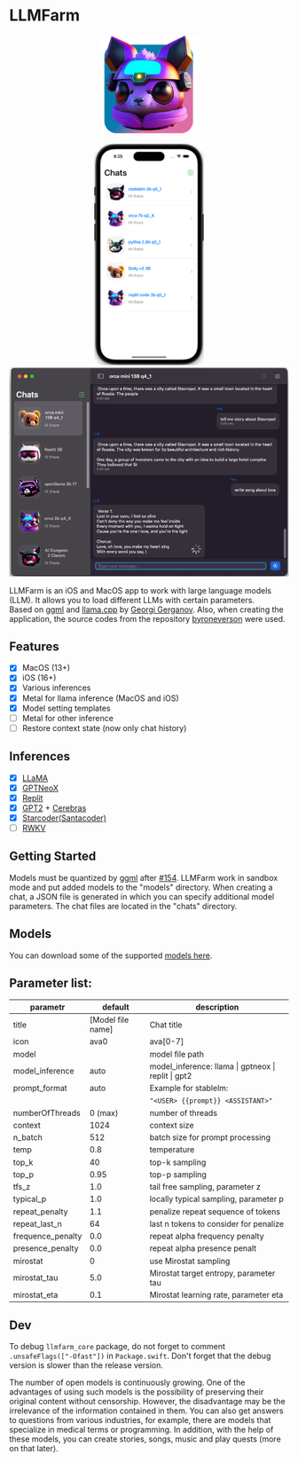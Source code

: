 # LLMFarm

<p align="center">
  <img width="178px" alt="Icon" src="dist/LLMFarm0.1.2_256.png">
</p>

<p align="center">
  <img alt="Icon" height="400px"  src="dist/screen1.png">
  <img alt="Icon" width="535px"  src="dist/screen2.png">
</p>

LLMFarm is an iOS and MacOS app to work with large language models (LLM). It allows you to load different LLMs with certain parameters.<br>
Based on [ggml](https://github.com/ggerganov/ggml) and [llama.cpp](https://github.com/ggerganov/llama.cpp) by [Georgi Gerganov](https://github.com/ggerganov).
Also, when creating the application, the source codes from the repository [byroneverson](https://github.com/byroneverson/Mia) were used.

## Features

- [x] MacOS (13+)
- [x] iOS (16+)
- [x] Various inferences
- [x] Metal for llama inference (MacOS and iOS)
- [x] Model setting templates
- [ ] Metal for other inference
- [ ] Restore context state (now only chat history) 

## Inferences

- [x] [LLaMA](https://arxiv.org/abs/2302.13971)
- [x] [GPTNeoX](https://huggingface.co/docs/transformers/model_doc/gpt_neox)
- [x] [Replit](https://huggingface.co/replit/replit-code-v1-3b)
- [x] [GPT2](https://huggingface.co/docs/transformers/model_doc/gpt2) + [Cerebras](https://arxiv.org/abs/2304.03208)
- [x] [Starcoder(Santacoder)](https://huggingface.co/bigcode/santacoder)
- [ ] [RWKV](https://huggingface.co/docs/transformers/model_doc/rwkv)

## Getting Started

Models must be quantized by [ggml](https://github.com/ggerganov/ggml) after [#154](https://github.com/ggerganov/ggml/pull/154).
LLMFarm work in sandbox mode and put added models to the "models" directory. 
When creating a chat, a JSON file is generated in which you can specify additional model parameters. The chat files are located in the "chats" directory.

## Models
You can download some of the supported [models here](/models.md).

## Parameter list:

| parametr          | default           | description                                         |
|-------------------|-------------------|-----------------------------------------------------|
| title             | [Model file name] | Chat title                                          |
| icon              | ava0              | ava[0-7]                                            |
| model             |                   | model file path                                     |
| model_inference   | auto              | model_inference: llama \| gptneox \| replit \| gpt2 |
| prompt_format     | auto              | Example for stablelm:                               |
|                   |                   | `"<USER> {{prompt}} <ASSISTANT>"`                   |
| numberOfThreads   | 0 (max)           | number of threads                                   |
| context           | 1024              | context size                                        |
| n_batch           | 512               | batch size for prompt processing                    |
| temp              | 0.8               | temperature                                         |
| top_k             | 40                | top-k sampling                                      |
| top_p             | 0.95              | top-p sampling                                      |
| tfs_z             | 1.0               | tail free sampling, parameter z                     |
| typical_p         | 1.0               | locally typical sampling, parameter p               |
| repeat_penalty    | 1.1               | penalize repeat sequence of tokens                  |
| repeat_last_n     | 64                | last n tokens to consider for penalize              |
| frequence_penalty | 0.0               | repeat alpha frequency penalty                      |
| presence_penalty  | 0.0               | repeat alpha presence penalt                        |
| mirostat          | 0                 | use Mirostat sampling                               |
| mirostat_tau      | 5.0               | Mirostat target entropy, parameter tau              |
| mirostat_eta      | 0.1               | Mirostat learning rate, parameter eta               |


## Dev
To debug `llmfarm_core` package, do not forget to comment `.unsafeFlags(["-Ofast"])` in `Package.swift`.
Don't forget that the debug version is slower than the release version.

The number of open models is continuously growing. One of the advantages of using such models is the possibility of preserving their original content without censorship. However, the disadvantage may be the irrelevance of the information contained in them. You can also get answers to questions from various industries, for example, there are models that specialize in medical terms or programming.
In addition, with the help of these models, you can create stories, songs, music and play quests (more on that later).


